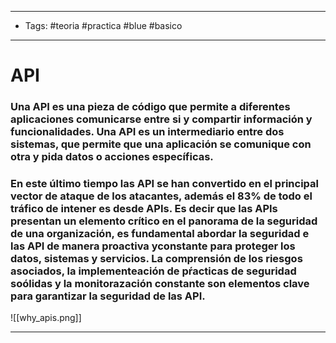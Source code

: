 ---------------------
-  Tags: #teoria #practica #blue #basico
---------------------
# API 
###  Una **API** es una pieza de código que permite a diferentes aplicaciones comunicarse entre si y compartir información y funcionalidades. Una API es un intermediario entre dos sistemas, que permite que una aplicación se comunique con otra y pida datos o acciones específicas.
### En este último tiempo las API se han convertido en el principal vector de ataque de los atacantes, además el 83% de todo el tráfico de intener es desde APIs. Es decir que las APIs presentan un  elemento crítico en el panorama de la seguridad de una organización, es fundamental abordar la seguridad e las API de manera proactiva  yconstante para proteger los datos, sistemas y servicios. La comprensión de los riesgos asociados, la implementeación de pŕacticas de seguridad soólidas y la monitorazación constante son elementos clave para garantizar la seguridad de las API.

![[why_apis.png]]

-----

